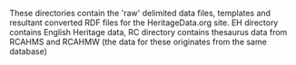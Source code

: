 ﻿These directories contain the 'raw' delimited data files, templates and resultant converted RDF files for the HeritageData.org site. EH directory contains English Heritage data, RC directory contains thesaurus data from RCAHMS and RCAHMW (the data for these originates from the same database)